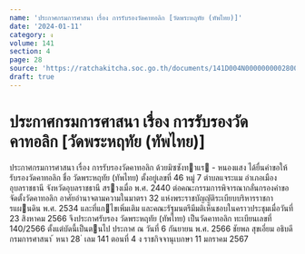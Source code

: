 ```yaml
---
name: 'ประกาศกรมการศาสนา เรื่อง การรับรองวัดคาทอลิก [วัดพระหฤทัย (ทัพไทย)]'
date: '2024-01-11'
category: ง
volume: 141
section: 4
page: 28
source: 'https://ratchakitcha.soc.go.th/documents/141D004N0000000002800.pdf'
draft: true
---
```


# ประกาศกรมการศาสนา เรื่อง การรับรองวัดคาทอลิก [วัดพระหฤทัย (ทัพไทย)]

ประกาศกรมการศาสนา เรื่อง การรับรองวัดคาทอลิก ด้วยมิซซังทาแร - หนองแสง ได้ยื่นคําขอให้รับรองวัดคาทอลิก ชื่อ วัดพระหฤทัย (ทัพไทย) ตั้งอยู่เลขที่ 46 หมู่ 7 ตําบลแจระแม อําเภอเมืองอุบลราชธานี จังหวัดอุบลราชธานี สรางเมื่อ พ.ศ. 2440 ต่อคณะกรรมการพิจารณากลั่นกรองคําขอจัดตั้งวัดคาทอลิก อาศัยอํานาจตามความในมาตรา 32 แห่งพระราชบัญญัติระเบียบบริหารราชการแผนดิน พ.ศ. 2534 และที่แกไขเพิ่มเติม และคณะรัฐมนตรีมีมติเห็นชอบในคราวประชุมเมื่อวันที่ 23 สิงหาคม 2566 จึงประกาศรับรอง วัดพระหฤทัย (ทัพไทย) เป็นวัดคาทอลิก ทะเบียนเลขที่ 140/2566 ตั้งแต่บัดนี้เป็นตนไป ประกาศ ณ วันที่ 6 กันยายน พ.ศ. 2566 ชัยพล สุขเอี่ยม อธิบดีกรมการศาสนา ้ หนา 28 ่ เลม 141 ตอนที่ 4 ง ราชกิจจานุเบกษา 11 มกราคม 2567
